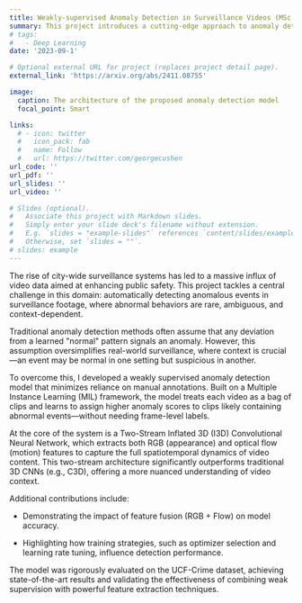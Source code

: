 ```yaml
---
title: Weakly-supervised Anomaly Detection in Surveillance Videos (MSc Thesis)
summary: This project introduces a cutting-edge approach to anomaly detection in urban surveillance systems using Two-Stream Inflated 3D (I3D) Convolutional Networks. By capturing both spatial and temporal features more effectively than traditional methods, our model significantly improves detection precision. Leveraging a weakly supervised Multiple Instance Learning (MIL) framework, we treat surveillance videos as collections of ranked clips, enabling efficient anomaly identification with minimal manual labeling. Optimized for real-world deployment, this scalable and high-performing solution sets new standards in public safety technology through intelligent, context-aware video analysis. [Code](https://github.com/sarehsoltani/Weakly-Supervised-Anomaly-Detection-in-Surveillance-Videos-Based-on-Two-Stream-I3D-ConvNet)
# tags:
#   - Deep Learning
date: '2023-09-1'

# Optional external URL for project (replaces project detail page).
external_link: 'https://arxiv.org/abs/2411.08755'

image:
  caption: The architecture of the proposed anomaly detection model
  focal_point: Smart

links:
  # - icon: twitter
  #   icon_pack: fab
  #   name: Follow
  #   url: https://twitter.com/georgecushen
url_code: ''
url_pdf: ''
url_slides: ''
url_video: ''

# Slides (optional).
#   Associate this project with Markdown slides.
#   Simply enter your slide deck's filename without extension.
#   E.g. `slides = "example-slides"` references `content/slides/example-slides.md`.
#   Otherwise, set `slides = ""`.
# slides: example
---
```


The rise of city-wide surveillance systems has led to a massive influx of video data aimed at enhancing public safety. This project tackles a central challenge in this domain: automatically detecting anomalous events in surveillance footage, where abnormal behaviors are rare, ambiguous, and context-dependent.

Traditional anomaly detection methods often assume that any deviation from a learned "normal" pattern signals an anomaly. However, this assumption oversimplifies real-world surveillance, where context is crucial—an event may be normal in one setting but suspicious in another.

To overcome this, I developed a weakly supervised anomaly detection model that minimizes reliance on manual annotations. Built on a Multiple Instance Learning (MIL) framework, the model treats each video as a bag of clips and learns to assign higher anomaly scores to clips likely containing abnormal events—without needing frame-level labels.

At the core of the system is a Two-Stream Inflated 3D (I3D) Convolutional Neural Network, which extracts both RGB (appearance) and optical flow (motion) features to capture the full spatiotemporal dynamics of video content. This two-stream architecture significantly outperforms traditional 3D CNNs (e.g., C3D), offering a more nuanced understanding of video context.

Additional contributions include:

- Demonstrating the impact of feature fusion (RGB + Flow) on model accuracy.

- Highlighting how training strategies, such as optimizer selection and learning rate tuning, influence detection performance.

The model was rigorously evaluated on the UCF-Crime dataset, achieving state-of-the-art results and validating the effectiveness of combining weak supervision with powerful feature extraction techniques. 